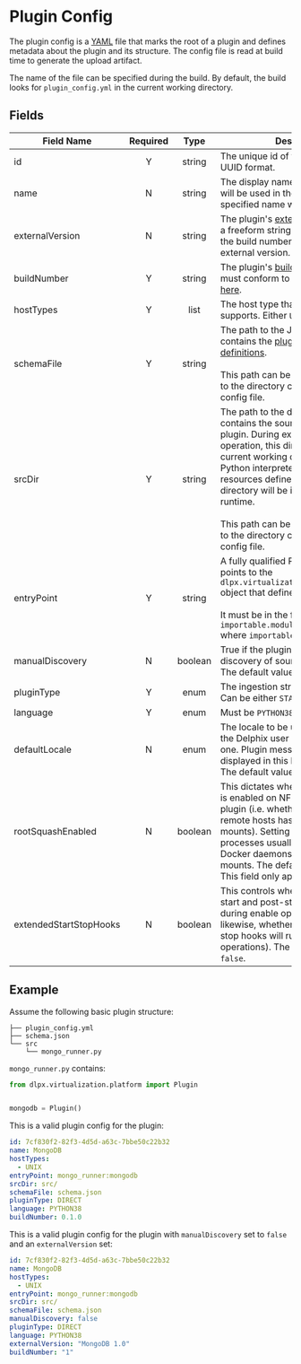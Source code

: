 # Plugin Config
The plugin config is a [YAML](https://yaml.org/) file that marks the root of a plugin and defines metadata about the plugin and its structure. The config file is read at build time to generate the upload artifact.

The name of the file can be specified during the build. By default, the build looks for `plugin_config.yml` in the current working directory.

## Fields

|Field Name|Required|Type|Description|
|----------|:------:|:--:|-----------|
|id|Y|string|The unique id of the plugin in a valid UUID format.|
|name|N|string|The display name of the plugin. This will be used in the UI. If it is not specified name will be equal to id.|
|externalVersion|N|string|The plugin's [external version](../Versioning_And_Upgrade/Versioning.md#external-version). This is a freeform string. If it is not supplied, the build number is used as an external version.
|buildNumber|Y|string|The plugin's [build number](../Versioning_And_Upgrade/Versioning.md#build-number). This string must conform to the format described [here](../Versioning_And_Upgrade/Versioning.md#build-number-format-rules).
|hostTypes|Y|list|The host type that the plugin supports. Either `UNIX` or `WINDOWS`.|
|schemaFile|Y|string|The path to the JSON file that contains the [plugin's schema definitions](Schemas.md).<br><br>This path can be absolute or relative to the directory containing the plugin config file.|
|srcDir|Y|string|The path to the directory that contains the source code for the plugin. During execution of a plugin operation, this directory will be the current working directory of the Python interpreter. Any modules or resources defined outside of this directory will be inaccessible at runtime.<br><br>This path can be absolute or relative to the directory containing the plugin config file.|
|entryPoint|Y|string|A fully qualified Python symbol that points to the `dlpx.virtualization.platform.Plugin` object that defines the plugin.<br><br>It must be in the form `importable.module:object_name` where `importable.module` is in `srcDir`.|
|manualDiscovery|N|boolean|True if the plugin supports manual discovery of source config objects. The default value is `true`.|
|pluginType|Y|enum|The ingestion strategy of the plugin. Can be either `STAGED` or `DIRECT`.|
|language|Y|enum|Must be `PYTHON38`.|
|defaultLocale|N|enum|The locale to be used by the plugin if the Delphix user does not specify one. Plugin messages will be displayed in this locale by default. The default value is `en-us`.|
|rootSquashEnabled|N|boolean|This dictates whether "root squash" is enabled on NFS mounts for the plugin (i.e. whether the `root` user on remote hosts has access to the NFS mounts). Setting this to `false` allows processes usually run as `root`, like Docker daemons, access to the NFS mounts. The default value is `true`. This field only applies to Unix hosts.|
|extendedStartStopHooks|N|boolean|This controls whether the user's pre-start and post-start hooks will run during enable operations (and, likewise, whether pre-stop and post-stop hooks will run during disable operations). The default value is `false`.|

## Example
Assume the following basic plugin structure:

```
├── plugin_config.yml
├── schema.json
└── src
    └── mongo_runner.py
```

`mongo_runner.py` contains:

```python
from dlpx.virtualization.platform import Plugin


mongodb = Plugin()
```

This is a valid plugin config for the plugin:

```yaml
id: 7cf830f2-82f3-4d5d-a63c-7bbe50c22b32
name: MongoDB
hostTypes:
  - UNIX
entryPoint: mongo_runner:mongodb
srcDir: src/
schemaFile: schema.json
pluginType: DIRECT
language: PYTHON38
buildNumber: 0.1.0
```
This is a valid plugin config for the plugin with `manualDiscovery` set to `false` and an `externalVersion` set:

```yaml
id: 7cf830f2-82f3-4d5d-a63c-7bbe50c22b32
name: MongoDB
hostTypes:
  - UNIX
entryPoint: mongo_runner:mongodb
srcDir: src/
schemaFile: schema.json
manualDiscovery: false
pluginType: DIRECT
language: PYTHON38
externalVersion: "MongoDB 1.0"
buildNumber: "1"
```
